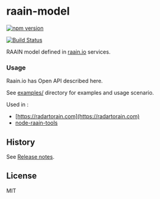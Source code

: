 # raain-model

[![npm version](https://nodei.co/npm/raain-model.png?downloads=true)](https://www.npmjs.com/package/raain-model)

[![Build Status](https://travis-ci.org/raainio/raain-model.svg?branch=master)](https://travis-ci.org/raainio/raain-model)

RAAIN model defined in [raain.io](https://raain.io) services.

###  Usage

Raain.io has Open API described here. 

See [examples/](https://github.com/raainio/raain-model/blob/master/examples/v1/asCustomer.spec.js) directory for examples and usage scenario.

Used in :
- [https://radartorain.com](https://radartorain.com)
- [node-raain-tools](https://github.com/raainio/node-raain-tools)

## History

See [Release notes](https://github.com/raainio/raain-model/blob/master/RELEASE.md).


## License
MIT
